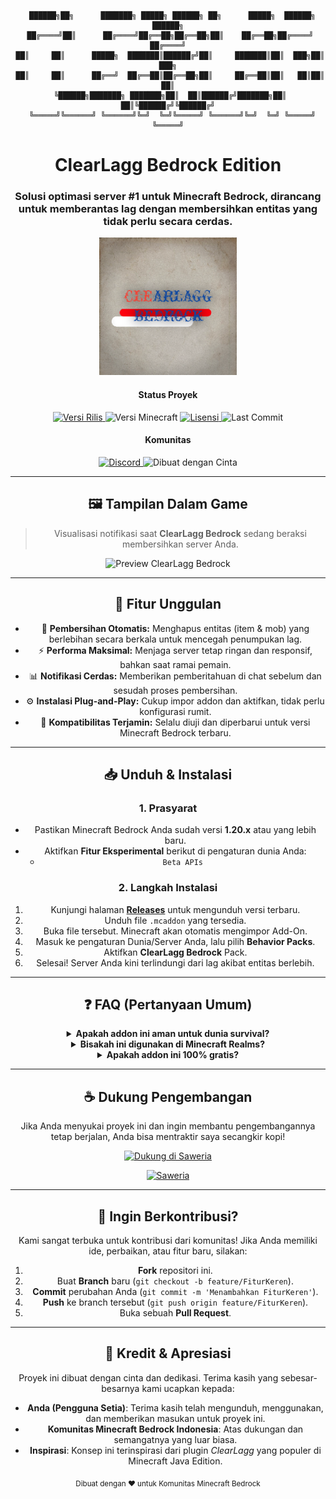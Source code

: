<div align="center">

```
  ██████╗██╗      ███████╗ █████╗ ██████╗ ██╗      █████╗  ██████╗  ██████╗
 ██╔════╝██║      ██╔════╝██╔══██╗██╔══██╗██║    ██╔══██╗██╔════╝ ██╔════╝
 ██║     ██║      █████╗  ███████║██████╔╝██║     ███████║██║  ███╗██║  ███╗
 ██║     ██║      ██╔══╝  ██╔══██║██╔══██╗██║     ██╔══██║██║   ██║██║   ██║
 ╚██████╗███████╗ ███████╗██║  ██║██████╔╝███████╗██║  ██║╚██████╔╝╚██████╔╝
  ╚═════╝╚══════╝ ╚══════╝╚═╝  ╚═╝╚═════╝ ╚══════╝╚═╝  ╚═╝ ╚═════╝  ╚═════╝
```
<h1 align="center">ClearLagg Bedrock Edition</h1>
<h3 align="center">Solusi optimasi server #1 untuk Minecraft Bedrock, dirancang untuk memberantas lag dengan membersihkan entitas yang tidak perlu secara cerdas.</h3>

<img src="image/logo.png" alt="ClearLagg Bedrock Logo" width="220"/>

<div align="center">

<h4>Status Proyek</h4>
<p>
    <a href="https://github.com/[NAMA-PENGGUNA-GITHUB]/[NAMA-REPO-ANDA]/releases/latest">
        <img src="https://img.shields.io/github/v/release/[NAMA-PENGGUNA-GITHUB]/[NAMA-REPO-ANDA]?style=flat-square&logo=github&color=347d39&label=Rilis" alt="Versi Rilis"/>
    </a>
    <img src="https://img.shields.io/badge/Minecraft-1.20%2B-green?style=flat-square&logo=minecraft" alt="Versi Minecraft"/>
    <a href="https://github.com/[NAMA-PENGGUNA-GITHUB]/[NAMA-REPO-ANDA]/blob/main/LICENSE">
        <img src="https://img.shields.io/github/license/[NAMA-PENGGUNA-GITHUB]/[NAMA-REPO-ANDA]?style=flat-square&color=22c55e" alt="Lisensi"/>
    </a>
    <img src="https://img.shields.io/github/last-commit/[NAMA-PENGGUNA-GITHUB]/[NAMA-REPO-ANDA]?style=flat-square&logo=github&label=Commit%20Terakhir" alt="Last Commit"/>
</p>

<h4>Komunitas</h4>
<p>
    <a href="https://discord.gg/[KODE-UNDANGAN-DISCORD-ANDA]">
        <img src="https://img.shields.io/discord/1?style=flat-square&logo=discord&logoColor=white&label=Discord&color=5865F2" alt="Discord"/>
    </a>
    <img src="https://img.shields.io/badge/Dibuat_dengan-Cinta-ff69b4?style=flat-square" alt="Dibuat dengan Cinta"/>
</p>

</div>


---

## 🖼️ Tampilan Dalam Game
> Visualisasi notifikasi saat **ClearLagg Bedrock** sedang beraksi membersihkan server Anda.

<p align="center">
  <img src="image/preview.png" alt="Preview ClearLagg Bedrock" width="700"/>
</p>

---

## 🚀 Fitur Unggulan
- 🧹 **Pembersihan Otomatis:** Menghapus entitas (item & mob) yang berlebihan secara berkala untuk mencegah penumpukan lag.
- ⚡ **Performa Maksimal:** Menjaga server tetap ringan dan responsif, bahkan saat ramai pemain.
- 📊 **Notifikasi Cerdas:** Memberikan pemberitahuan di chat sebelum dan sesudah proses pembersihan.
- ⚙️ **Instalasi Plug-and-Play:** Cukup impor addon dan aktifkan, tidak perlu konfigurasi rumit.
- 🔄 **Kompatibilitas Terjamin:** Selalu diuji dan diperbarui untuk versi Minecraft Bedrock terbaru.

---

## 📥 Unduh & Instalasi

### 1. Prasyarat
- Pastikan Minecraft Bedrock Anda sudah versi **1.20.x** atau yang lebih baru.
- Aktifkan **Fitur Eksperimental** berikut di pengaturan dunia Anda:
  - `Beta APIs`

### 2. Langkah Instalasi
1. Kunjungi halaman **[Releases](https://github.com/[NAMA-PENGGUNA-GITHUB]/[NAMA-REPO-ANDA]/releases)** untuk mengunduh versi terbaru.
2. Unduh file `.mcaddon` yang tersedia.
3. Buka file tersebut. Minecraft akan otomatis mengimpor Add-On.
4. Masuk ke pengaturan Dunia/Server Anda, lalu pilih **Behavior Packs**.
5. Aktifkan **ClearLagg Bedrock** Pack.
6. Selesai! Server Anda kini terlindungi dari lag akibat entitas berlebih.

---

## ❓ FAQ (Pertanyaan Umum)

<details>
<summary><strong>Apakah addon ini aman untuk dunia survival?</strong></summary>
<br>
Sangat aman! Addon ini dirancang untuk hanya menghapus entitas umum seperti item yang tergeletak di tanah dan mob agresif standar. Entitas penting seperti Villager, Armor Stand, atau mob yang sudah diberi nama tidak akan terhapus.
</details>

<details>
<summary><strong>Bisakah ini digunakan di Minecraft Realms?</strong></summary>
<br>
Meskipun secara teori bisa, performa di Realms terkadang tidak stabil karena keterbatasan kustomisasi. Disarankan untuk digunakan pada server pribadi (BDS) atau dunia lokal untuk hasil terbaik.
</details>

<details>
<summary><strong>Apakah addon ini 100% gratis?</strong></summary>
<br>
Benar! Addon ini sepenuhnya gratis untuk digunakan dan didistribusikan. Namun, jika Anda merasa terbantu, dukungan dalam bentuk donasi akan sangat kami hargai untuk pengembangan di masa depan.
</details>

---

## ☕ Dukung Pengembangan
Jika Anda menyukai proyek ini dan ingin membantu pengembangannya tetap berjalan, Anda bisa mentraktir saya secangkir kopi!

<p align="center">
  <a href="https://saweria.co/Liplips">
    <img src="https://i.ibb.co/n7w6zH7/saweria-logo.png" width="200" alt="Dukung di Saweria"/>
  </a>
</p>

[![Saweria](https://img.shields.io/badge/☕-Traktir%20Kopi%20di%20Saweria-orange?style=for-the-badge&logo=buy-me-a-coffee)](https://saweria.co/Liplips)

---

## 🤝 Ingin Berkontribusi?
Kami sangat terbuka untuk kontribusi dari komunitas! Jika Anda memiliki ide, perbaikan, atau fitur baru, silakan:
1. **Fork** repositori ini.
2. Buat **Branch** baru (`git checkout -b feature/FiturKeren`).
3. **Commit** perubahan Anda (`git commit -m 'Menambahkan FiturKeren'`).
4. **Push** ke branch tersebut (`git push origin feature/FiturKeren`).
5. Buka sebuah **Pull Request**.

---

## 👥 Kredit & Apresiasi
Proyek ini dibuat dengan cinta dan dedikasi. Terima kasih yang sebesar-besarnya kami ucapkan kepada:

* **Anda (Pengguna Setia)**: Terima kasih telah mengunduh, menggunakan, dan memberikan masukan untuk proyek ini.
* **Komunitas Minecraft Bedrock Indonesia**: Atas dukungan dan semangatnya yang luar biasa.
* **Inspirasi**: Konsep ini terinspirasi dari plugin *ClearLagg* yang populer di Minecraft Java Edition.

<p align="center">
  <sub>Dibuat dengan ❤️ untuk Komunitas Minecraft Bedrock</sub>
</p>
